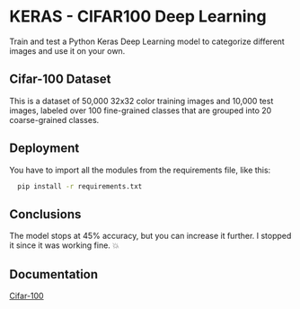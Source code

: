 
# KERAS - CIFAR100 Deep Learning

Train and test a Python Keras Deep Learning model to categorize different images and use it on your own.


## Cifar-100 Dataset

This is a dataset of 50,000 32x32 color training images and 10,000 test images, labeled over 100 fine-grained classes that are grouped into 20 coarse-grained classes. 

## Deployment

You have to import all the modules from the requirements file, like this:

```bash
  pip install -r requirements.txt
```

## Conclusions
The model stops at 45% accuracy, but you can increase it further. I stopped it since it was working fine. 💥

## Documentation

[Cifar-100](https://keras.io/api/datasets/cifar100/)

